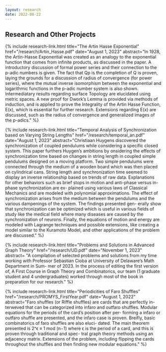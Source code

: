 ```yaml
---
layout: research
date: 2022-08-22
---
```


<h2 class="research-intro">
    Research and Other Projects
</h2>


{% include research-link.html
   title="The Artin Hasse Exponential"
   href="/research/Artin_Hasse.pdf"
   date="August 1, 2023"
   abstract="In 1928, the Artin-Hasse Exponential was created as an analogy to the
exponential function that comes from infinite products, as discussed in the
paper. A introductory discussion of formal power series and their connection to
the p-adic numbers is given. The fact that Qp is the completion of Q is proven,
laying the grounds for a discussion of radius of convergence (for power series),
where the mutual inverse isomorphism between the exponential and logarithmic
functions in the p-adic number system is also shown. Intermediatary results
regarding surface Topology are elucidated using metric spaces. A new proof
for Dwork’s Lemma is provided via methods of induction, and is applied to
prove the Integrality of the Artin Hasse Function, E(x), which is essential for
further research. Extensions regarding E(x) are discussed, such as the radius
of convergence and generalized images of the p-adics." %}

{% include research-link.html
   title="Temporal Analysis of Synchronization based on Varying String Lengths"
   href="/research/temporal_an.pdf"
   date="August 1, 2023"
   abstract="Christiaan Huygens discovered the synchronization of coupled pendulums while
considering a specific closed system. This paper furthers Huygen’s ambitions by
onsidering the effects of synchronization time based on changes in string length in
coupled simple pendulums designed on a moving platform. Two simple pendulums
were connected through the medium of a wooden board which was then placed
on cylindrical cans. String length and synchronization time seemed to display an
inverse relationship based on trends of raw data. Explanations for other behaviors
such as brief stops in motion and anti-phase versus in-phase synchronization are ex-
plained using various laws of Classical Mechanics and are modeled with polynomial
approximations. The effect of synchronization arises from the medium between the
pendulums and the various dampenings of the system. The findings presented gen-
erally show that synchronization can be optimized which is useful in various fields of
study like the medical field where many diseases are caused by the synchronization
of neurons. Finally, the equations of motion and energy are modeled with Lagrange
techniques and possible extensions, like creating a model similar to the Kuramoto
Model, and other applications of the problem are discussed." %}

{% include research-link.html
   title="Problems and Solutions in Advanced Graph Theory"
   href="/research/UD.pdf"
   date="November 1, 2023"
   abstract= "A compilation of selected problems and solutions from my time working with
Professor Sebastian Cioba at University of Delaware’s Math Department in Sum-
mer of 2023. In the process of editing the first version of, A First Course in Graph
Theory and Combinatorics, our team (1 graduate student and 4 undergraduates)
worked through most of the book in preparation for our research." %}

{% include research-link.html
   title="Periodicities of Faro Shuffles"
   href="/research/PROMYS_FirstYear.pdf"
   date="August 1, 2022"
   abstract="Faro shuffles (or Riffle shuffles) are cards that are perfectly in-
terweved that can be categorized into infaro and outfaro shuffles.
Modular equations for the periods of the card’s position after per-
forming a infaro or outfaro shuffle are presented, and the infaro case
is proven. Breifly, basic combinatorics of faro shuffles are also eluci-
dated. The main theorem presented is 2^ϵ ≡ 1 mod (n−1) where ϵ is
the period of a card, and this is proven through traditional and spec-
tral graph theory methods using an adjacency matrix. Extensions
of the problem, including flipping the cards throughout the shuffles
and then finding new modular equations." %}